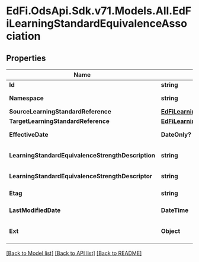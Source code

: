 # EdFi.OdsApi.Sdk.v71.Models.All.EdFiLearningStandardEquivalenceAssociation

## Properties

Name | Type | Description | Notes
------------ | ------------- | ------------- | -------------
**Id** | **string** |  | [optional] 
**Namespace** | **string** | The namespace of the organization that has created and owns the association. | 
**SourceLearningStandardReference** | [**EdFiLearningStandardReference**](EdFiLearningStandardReference.md) |  | 
**TargetLearningStandardReference** | [**EdFiLearningStandardReference**](EdFiLearningStandardReference.md) |  | 
**EffectiveDate** | **DateOnly?** | The date that the association is considered to be applicable or effective. | [optional] 
**LearningStandardEquivalenceStrengthDescription** | **string** | Captures supplemental information on the relationship. Recommended for use only when the match is partial. | [optional] 
**LearningStandardEquivalenceStrengthDescriptor** | **string** | A measure that indicates the strength or quality of the equivalence relationship. | [optional] 
**Etag** | **string** | A unique system-generated value that identifies the version of the resource. | [optional] 
**LastModifiedDate** | **DateTime** | The date and time the resource was last modified. | [optional] 
**Ext** | **Object** | Extensions to the LearningStandardEquivalenceAssociation entity. | [optional] 

[[Back to Model list]](../README.md#documentation-for-models) [[Back to API list]](../README.md#documentation-for-api-endpoints) [[Back to README]](../README.md)

